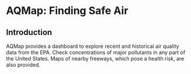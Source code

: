 # AQMap: Finding Safe Air

## Introduction
AQMap provides a dashboard to explore recent and historical air quality data 
from the EPA. Check concentrations of major pollutants in any part of the 
United States. Maps of nearby freeways, which pose a health risk, are also provided. 
